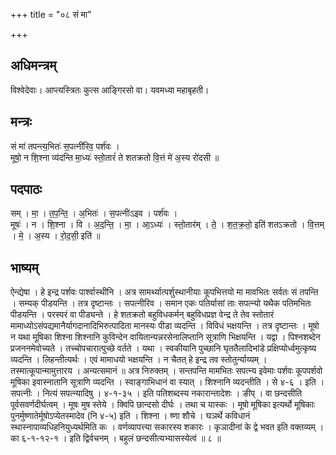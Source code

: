 +++
title = "०८ सं मा"

+++
## अधिमन्त्रम्
विश्वेदेवाः। आप्त्यस्त्रितः कुत्स आङ्गिरसो वा। यवमध्या महाबृहती।

## मन्त्रः
सं मा॑ तपन्त्य॒भितः॑ स॒पत्नी॑रिव॒ पर्श॑वः ।  
मूषो॒ न शि॒श्ना व्य॑दन्ति मा॒ध्यः॑ स्तो॒तारं॑ ते शतक्रतो वि॒त्तं मे॑ अ॒स्य रो॑दसी ॥

## पदपाठः
सम् । मा॒ । त॒प॒न्ति॒ । अ॒भितः॑ । स॒पत्नीः॑ऽइव । पर्श॑वः ।  
मूषः॑ । न । शि॒श्ना । वि । अ॒द॒न्ति॒ । मा॒ । आ॒ऽध्यः॑ । स्तो॒तार॑म् । ते॒ । श॒त॒क्र॒तो॒ इति॑ शतऽक्रतो । वि॒त्तम् । मे॒ । अ॒स्य । रो॒द॒सी॒ इति॑ ॥

## भाष्यम्
ऐन्द्येषा । हे इन्द्र पर्शवः पार्श्वास्थीनि । अत्र सामर्थ्यात्पर्शुस्थानीयाः कूपभित्तयो मा मावभितः सर्वतः सं तपन्ति । सम्यक् पीडयन्ति । तत्र दृष्टान्तः । सपत्नीरिव । समान एकः पतिर्यासां ताः सपत्न्यो यथैक पतिमभितः पीडयन्ति । परस्परं वा पीड्यन्ते । हे शतक्रतो बहुविधकर्मन् बहुविधप्रज्ञ वेन्द्र ते तेव स्तोतारं मामाध्योऽसंपद्यमानैर्यागदानादिभिरुत्पादिता मानस्यः पीडा व्यदन्ति । विविधं भक्षयन्ति । तत्र दृष्टान्तः । मूषो न यथा मूषिका शिश्ना शिश्नानि कुविन्देन वायितान्यन्नरसेनालिप्तानि सूत्राणि भिक्षयन्ति । यद्वा । पिश्नशब्देन प्रजननमेवोच्यते । तच्चोपचारात्पुच्छे वर्तते । यथा । स्वकीयानि पुच्छानि घृततैलादिभांडे प्रक्षिप्योर्ध्वमुत्कृष्य व्यदन्ति । लिहन्तीत्यर्थः । एवं मामाधयो भक्षयन्ति । न चैतत् हे इन्द्र तव स्तोतुर्न्याय्यम् । तस्मात्कूपान्मामुत्तारय । अन्यत्समानं ॥ अत्र निरुक्तम् । सन्तपन्ति मामभितः सपत्न्य इवेमाः पर्शवः कूपपर्शवो मूषिका इवास्नातानि सूत्राणि व्यदन्ति । स्वाङ्गाभिधानं वा स्यात् । शिश्नानि व्यदन्तीति । से ४-६ । इति । सपत्नीः । नित्यं सपत्न्यादिषु । ४-१-३५ । इति पतिशब्दस्य नकारान्तादेशः । ङीप् । वा छन्दसीति पूर्वसवर्णदीर्घत्वम् । मूषः मुष स्तेये । क्विपि छान्दसो दीर्घः । तथा च यास्कः । मूषो मूषिका इत्यर्थो मूषिकाः पुनर्मुष्णातेर्मूषोऽप्येतस्मादेव (नि ४-५) इति । शिश्ना । ष्णा शौचे । घञर्थे कविधानं स्थास्नापाव्यधिहनियुध्यर्थमिति कः । वर्णव्यापत्त्या सकारस्य शकारः । कृञादीनां के द्वे भवत इति वक्तव्यम् । का ६-१-१२-१ । इति द्विर्वचनम् । बहुलं छन्दसीत्यभ्यासस्येत्वं ॥ ८ ॥